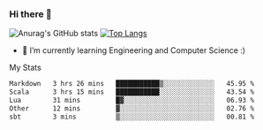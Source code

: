### Hi there 👋

![Anurag's GitHub stats](https://github-readme-stats.vercel.app/api?username=MatteoIorio11&show_icons=true&theme=dark) 
[![Top Langs](https://github-readme-stats.vercel.app/api/top-langs/?username=MatteoIorio11&theme=dark)](https://github.com/MatteoIorio11/github-readme-stats)

- 🌱 I’m currently learning Engineering and Computer Science :)

<!--
**MatteoIorio11/MatteoIorio11** is a ✨ _special_ ✨ repository because its `README.md` (this file) appears on your GitHub profile.

Here are some ideas to get you started:

- 🔭 I’m currently working on ...
- 🌱 I’m currently learning ...
- 👯 I’m looking to collaborate on ...
- 🤔 I’m looking for help with ...
- 💬 Ask me about ...
- 📫 How to reach me: ...
- 😄 Pronouns: ...
- ⚡ Fun fact: ...
-->
My Stats
<!--START_SECTION:waka-->

```txt
Markdown   3 hrs 26 mins   ███████████▒░░░░░░░░░░░░░   45.95 %
Scala      3 hrs 15 mins   ███████████░░░░░░░░░░░░░░   43.54 %
Lua        31 mins         █▓░░░░░░░░░░░░░░░░░░░░░░░   06.93 %
Other      12 mins         ▓░░░░░░░░░░░░░░░░░░░░░░░░   02.76 %
sbt        3 mins          ▒░░░░░░░░░░░░░░░░░░░░░░░░   00.81 %
```

<!--END_SECTION:waka-->
